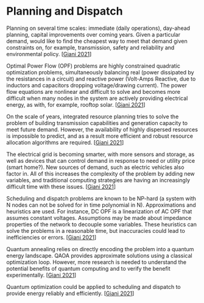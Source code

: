 # Planning and Dispatch

Planning on several time scales: immediate (daily operations), day-ahead planning, capital improvements over coming years. Given a particular demand, would like to find the cheapest way to meet that demand given constraints on, for example, transmission, safety and reliability and environmental policy. [[Giani 2021](https://doi.org/10.1007/s42979-021-00786-3)]

Optimal Power Flow (OPF) problems are highly constrained quadratic optimization problems, simultaneously balancing real (power dissipated by the resistances in a circuit) and reactive power (Volt-Amps Reactive, due to inductors and capacitors dropping voltage/drawing current). The power flow equations are nonlinear and difficult to solve and becomes more difficult when many nodes in the system are actively providing electrical energy, as with, for example, rooftop solar. [[Giani 2021](https://doi.org/10.1007/s42979-021-00786-3)]

On the scale of years, integrated resource planning tries to solve the problem of building transmission capabilities and generation capacity to meet future demand. However, the availability of highly dispersed resources is impossible to predict, and as a result more efficient and robust resource allocation algorithms are required. [[Giani 2021](https://doi.org/10.1007/s42979-021-00786-3)]

The electrical grid is becoming smarter, with more sensors and storage, as well as devices that can control demand in response to need or utility price (smart home?). New sources of demand, such as electric vehicles also factor in. All of this increases the complexity of the problem by adding new variables, and traditional computing strategies are having an increasingly difficult time with these issues. [[Giani 2021](https://doi.org/10.1007/s42979-021-00786-3)]

Scheduling and dispatch problems are known to be NP-hard (a system with N nodes can not be solved for in time polynomial in N). Approximations and heuristics are used. For instance, DC OPF is a linearization of AC OPF that assumes constant voltages. Assumptions may be made about impedance properties of the network to decouple some variables. These heuristics can solve the problems in a reasonable time, but inaccuracies could lead to inefficiencies or errors. [[Giani 2021](https://doi.org/10.1007/s42979-021-00786-3)]

Quantum annealing relies on directly encoding the problem into a quantum energy landscape. QAOA provides approximate solutions using a classical optimization loop. However, more research is needed to understand the potential benefits of quantum computing and to verify the benefit experimentally. [[Giani 2021](https://doi.org/10.1007/s42979-021-00786-3)]

Quantum optimization could be applied to scheduling and dispatch to provide energy reliably and efficiently. [[Giani 2021](https://doi.org/10.1007/s42979-021-00786-3)]
